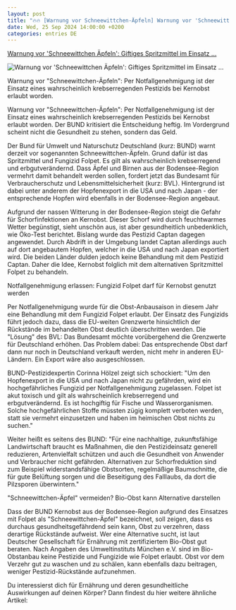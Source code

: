 ```yaml
---
layout: post
title: "🔥🔥 [Warnung vor Schneewittchen-Äpfeln] Warnung vor 'Schneewittchen Äpfeln': Giftiges Spritzmittel im Einsatz ..."
date: Wed, 25 Sep 2024 14:00:00 +0200
categories: entries DE
---
```

[Warnung vor 'Schneewittchen Äpfeln': Giftiges Spritzmittel im Einsatz ...](https://www.infranken.de/ratgeber/verbraucher/warnung-vor-schneewittchen-aepfeln-giftiges-spritzmittel-im-einsatz-alles-fuers-geld-art-5925268)

![Warnung vor 'Schneewittchen Äpfeln': Giftiges Spritzmittel im Einsatz ...](https://www.infranken.de/storage/image/1/4/6/8/4258641_das-bund-warnt-derzeit-vor-sogenannten-schneewittchen-aepfeln-das-obst-wurd_ogimage_1CYZHP_WB1Snt.jpg)

Warnung vor "Schneewittchen-Äpfeln": Per Notfallgenehmigung ist der Einsatz eines wahrscheinlich krebserregenden Pestizids bei Kernobst erlaubt worden.

Warnung vor "Schneewittchen-Äpfeln": Per Notfallgenehmigung ist der Einsatz eines wahrscheinlich krebserregenden Pestizids bei Kernobst erlaubt worden. Der BUND kritisiert die Entscheidung heftig. Im Vordergrund scheint nicht die Gesundheit zu stehen, sondern das Geld.

Der Bund für Umwelt und Naturschutz Deutschland (kurz: BUND) warnt derzeit vor sogenannten Schneewittchen-Äpfeln. Grund dafür ist das Spritzmittel und Fungizid Folpet. Es gilt als wahrscheinlich krebserregend und erbgutverändernd. Dass Äpfel und Birnen aus der Bodensee-Region vermehrt damit behandelt werden sollen, fordert jetzt das Bundesamt für Verbraucherschutz und Lebensmittelsicherheit (kurz: BVL). Hintergrund ist dabei unter anderem der Hopfenexport in die USA und nach Japan - der entsprechende Hopfen wird ebenfalls in der Bodensee-Region angebaut.

Aufgrund der nassen Witterung in der Bodensee-Region steigt die Gefahr für Schorfinfektionen an Kernobst. Dieser Schorf wird durch feuchtwarmes Wetter begünstigt, sieht unschön aus, ist aber gesundheitlich unbedenklich, wie Öko-Test berichtet. Bislang wurde das Pestizid Captan dagegen angewendet. Durch Abdrift in der Umgebung landet Captan allerdings auch auf dort angebautem Hopfen, welcher in die USA und nach Japan exportiert wird. Die beiden Länder dulden jedoch keine Behandlung mit dem Pestizid Captan. Daher die Idee, Kernobst folglich mit dem alternativen Spritzmittel Folpet zu behandeln.

Notfallgenehmigung erlassen: Fungizid Folpet darf für Kernobst genutzt werden

Per Notfallgenehmigung wurde für die Obst-Anbausaison in diesem Jahr eine Behandlung mit dem Fungizid Folpet erlaubt. Der Einsatz des Fungizids führt jedoch dazu, dass die EU-weiten Grenzwerte hinsichtlich der Rückstände im behandelten Obst deutlich überschritten werden. Die "Lösung" des BVL: Das Bundesamt möchte vorübergehend die Grenzwerte für Deutschland erhöhen. Das Problem dabei: Das entsprechende Obst darf dann nur noch in Deutschland verkauft werden, nicht mehr in anderen EU-Ländern. Ein Export wäre also ausgeschlossen.

BUND-Pestizidexpertin Corinna Hölzel zeigt sich schockiert: "Um den Hopfenexport in die USA und nach Japan nicht zu gefährden, wird ein hochgefährliches Fungizid per Notfallgenehmigung zugelassen. Folpet ist akut toxisch und gilt als wahrscheinlich krebserregend und erbgutverändernd. Es ist hochgiftig für Fische und Wasserorganismen. Solche hochgefährlichen Stoffe müssten zügig komplett verboten werden, statt sie vermehrt einzusetzen und haben im heimischen Obst nichts zu suchen."

Weiter heißt es seitens des BUND: "Für eine nachhaltige, zukunftsfähige Landwirtschaft braucht es Maßnahmen, die den Pestizideinsatz generell reduzieren, Artenvielfalt schützen und auch die Gesundheit von Anwender und Verbraucher nicht gefährden. Alternativen zur Schorfreduktion sind zum Beispiel widerstandsfähige Obstsorten, regelmäßige Baumschnitte, die für gute Belüftung sorgen und die Beseitigung des Falllaubs, da dort die Pilzsporen überwintern."

"Schneewittchen-Äpfel" vermeiden? Bio-Obst kann Alternative darstellen

Dass der BUND Kernobst aus der Bodensee-Region aufgrund des Einsatzes mit Folpet als "Schneewittchen-Äpfel" bezeichnet, soll zeigen, dass es durchaus gesundheitsgefährdend sein kann, Obst zu verzehren, dass derartige Rückstände aufweist. Wer eine Alternative sucht, ist laut Deutscher Gesellschaft für Ernährung mit zertifiziertem Bio-Obst gut beraten. Nach Angaben des Umweltinstituts München e.V. sind im Bio-Obstanbau keine Pestizide und Fungizide wie Folpet erlaubt. Obst vor dem Verzehr gut zu waschen und zu schälen, kann ebenfalls dazu beitragen, weniger Pestizid-Rückstände aufzunehmen.

Du interessierst dich für Ernährung und deren gesundheitliche Auswirkungen auf deinen Körper? Dann findest du hier weitere ähnliche Artikel:


